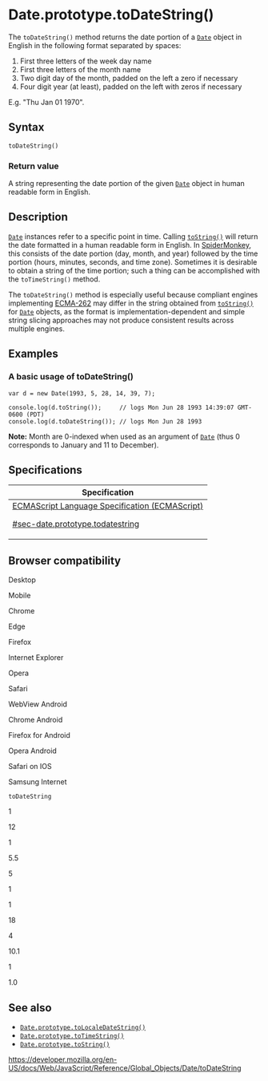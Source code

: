 # Date.prototype.toDateString()

The `toDateString()` method returns the date portion of a [`Date`](../date) object in English in the following format separated by spaces:

1.  First three letters of the week day name
2.  First three letters of the month name
3.  Two digit day of the month, padded on the left a zero if necessary
4.  Four digit year (at least), padded on the left with zeros if necessary

E.g. "Thu Jan 01 1970".

## Syntax

    toDateString()

### Return value

A string representing the date portion of the given [`Date`](../date) object in human readable form in English.

## Description

[`Date`](../date) instances refer to a specific point in time. Calling [`toString()`](tostring) will return the date formatted in a human readable form in English. In [SpiderMonkey](https://developer.mozilla.org/en-US/docs/Mozilla/Projects/SpiderMonkey), this consists of the date portion (day, month, and year) followed by the time portion (hours, minutes, seconds, and time zone). Sometimes it is desirable to obtain a string of the time portion; such a thing can be accomplished with the `toTimeString()` method.

The `toDateString()` method is especially useful because compliant engines implementing [ECMA-262](https://developer.mozilla.org/en-US/docs/Web/JavaScript/Language_Resources) may differ in the string obtained from [`toString()`](tostring) for [`Date`](../date) objects, as the format is implementation-dependent and simple string slicing approaches may not produce consistent results across multiple engines.

## Examples

### A basic usage of toDateString()

    var d = new Date(1993, 5, 28, 14, 39, 7);

    console.log(d.toString());     // logs Mon Jun 28 1993 14:39:07 GMT-0600 (PDT)
    console.log(d.toDateString()); // logs Mon Jun 28 1993

**Note:** Month are 0-indexed when used as an argument of [`Date`](../date) (thus 0 corresponds to January and 11 to December).

## Specifications

<table><thead><tr class="header"><th>Specification</th></tr></thead><tbody><tr class="odd"><td><a href="https://tc39.es/ecma262/#sec-date.prototype.todatestring">ECMAScript Language Specification (ECMAScript) 
<br/>

<span class="small">#sec-date.prototype.todatestring</span></a></td></tr></tbody></table>

## Browser compatibility

Desktop

Mobile

Chrome

Edge

Firefox

Internet Explorer

Opera

Safari

WebView Android

Chrome Android

Firefox for Android

Opera Android

Safari on IOS

Samsung Internet

`toDateString`

1

12

1

5.5

5

1

1

18

4

10.1

1

1.0

## See also

-   [`Date.prototype.toLocaleDateString()`](tolocaledatestring)
-   [`Date.prototype.toTimeString()`](totimestring)
-   [`Date.prototype.toString()`](tostring)

<a href="https://developer.mozilla.org/en-US/docs/Web/JavaScript/Reference/Global_Objects/Date/toDateString" class="_attribution-link">https://developer.mozilla.org/en-US/docs/Web/JavaScript/Reference/Global_Objects/Date/toDateString</a>
